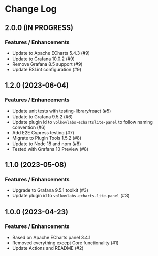 # Change Log

## 2.0.0 (IN PROGRESS)

### Features / Enhancements

- Update to Apache ECharts 5.4.3 (#9)
- Update to Grafana 10.0.2 (#9)
- Remove Grafana 8.5 support (#9)
- Update ESLint configuration (#9)

## 1.2.0 (2023-06-04)

### Features / Enhancements

- Update unit tests with testing-library/react (#5)
- Update to Grafana 9.5.2 (#6)
- Update plugin id to `volkovlabs-echartslite-panel` to follow naming convention (#6)
- Add E2E Cypress testing (#7)
- Migrate to Plugin Tools 1.5.2 (#8)
- Update to Node 18 and npm (#8)
- Tested with Grafana 10 Preview (#8)

## 1.1.0 (2023-05-08)

### Features / Enhancements

- Upgrade to Grafana 9.5.1 toolkit (#3)
- Update plugin id to `volkovlabs-echarts-lite-panel` (#3)

## 1.0.0 (2023-04-23)

### Features / Enhancements

- Based on Apache ECharts panel 3.4.1
- Removed everything except Core functionality (#1)
- Update Actions and README (#2)
